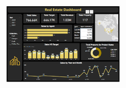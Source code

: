 <img
  src="https://github.com/AdhmAbdein/RealEstateP-POWER-BI-/blob/main/Dashboard.PNG"
  alt="Alt text"
  title="Optional title"
  style="display: inline-block; margin: 0 auto; max-width: 300px">
